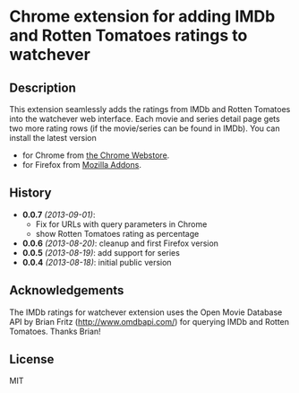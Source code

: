 # Chrome extension for adding IMDb and Rotten Tomatoes ratings to watchever

## Description
This extension seamlessly adds the ratings from IMDb and Rotten Tomatoes into the watchever web interface.
Each movie and series detail page gets two more rating rows (if the movie/series can be found in IMDb).
You can install the latest version

* for Chrome from [the Chrome Webstore](https://chrome.google.com/webstore/detail/imdb-ratings-for-watcheve/foobflajciachdjffhabgjfnommkpibb/).
* for Firefox from [Mozilla Addons](https://addons.mozilla.org/en-US/firefox/addon/imdb-ratings-for-watchever/).

## History
* **0.0.7** _(2013-09-01)_:
	* Fix for URLs with query parameters in Chrome
	* show Rotten Tomatoes rating as percentage
* **0.0.6** _(2013-08-20)_: cleanup and first Firefox version
* **0.0.5** _(2013-08-19)_: add support for series
* **0.0.4** _(2013-08-18)_: initial public version

## Acknowledgements
The IMDb ratings for watchever extension uses the Open Movie Database API by Brian Fritz (http://www.omdbapi.com/) for querying IMDb and Rotten Tomatoes. Thanks Brian!

## License
MIT
